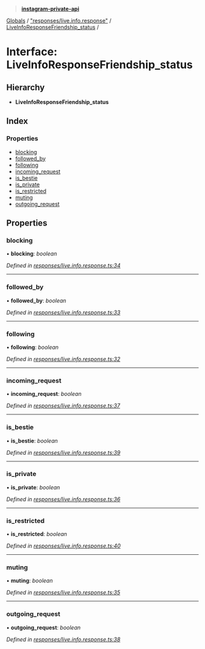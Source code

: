 > **[instagram-private-api](../README.md)**

[Globals](../README.md) / ["responses/live.info.response"](../modules/_responses_live_info_response_.md) / [LiveInfoResponseFriendship_status](_responses_live_info_response_.liveinforesponsefriendship_status.md) /

# Interface: LiveInfoResponseFriendship_status

## Hierarchy

* **LiveInfoResponseFriendship_status**

## Index

### Properties

* [blocking](_responses_live_info_response_.liveinforesponsefriendship_status.md#blocking)
* [followed_by](_responses_live_info_response_.liveinforesponsefriendship_status.md#followed_by)
* [following](_responses_live_info_response_.liveinforesponsefriendship_status.md#following)
* [incoming_request](_responses_live_info_response_.liveinforesponsefriendship_status.md#incoming_request)
* [is_bestie](_responses_live_info_response_.liveinforesponsefriendship_status.md#is_bestie)
* [is_private](_responses_live_info_response_.liveinforesponsefriendship_status.md#is_private)
* [is_restricted](_responses_live_info_response_.liveinforesponsefriendship_status.md#is_restricted)
* [muting](_responses_live_info_response_.liveinforesponsefriendship_status.md#muting)
* [outgoing_request](_responses_live_info_response_.liveinforesponsefriendship_status.md#outgoing_request)

## Properties

###  blocking

• **blocking**: *boolean*

*Defined in [responses/live.info.response.ts:34](https://github.com/dilame/instagram-private-api/blob/01eb399/src/responses/live.info.response.ts#L34)*

___

###  followed_by

• **followed_by**: *boolean*

*Defined in [responses/live.info.response.ts:33](https://github.com/dilame/instagram-private-api/blob/01eb399/src/responses/live.info.response.ts#L33)*

___

###  following

• **following**: *boolean*

*Defined in [responses/live.info.response.ts:32](https://github.com/dilame/instagram-private-api/blob/01eb399/src/responses/live.info.response.ts#L32)*

___

###  incoming_request

• **incoming_request**: *boolean*

*Defined in [responses/live.info.response.ts:37](https://github.com/dilame/instagram-private-api/blob/01eb399/src/responses/live.info.response.ts#L37)*

___

###  is_bestie

• **is_bestie**: *boolean*

*Defined in [responses/live.info.response.ts:39](https://github.com/dilame/instagram-private-api/blob/01eb399/src/responses/live.info.response.ts#L39)*

___

###  is_private

• **is_private**: *boolean*

*Defined in [responses/live.info.response.ts:36](https://github.com/dilame/instagram-private-api/blob/01eb399/src/responses/live.info.response.ts#L36)*

___

###  is_restricted

• **is_restricted**: *boolean*

*Defined in [responses/live.info.response.ts:40](https://github.com/dilame/instagram-private-api/blob/01eb399/src/responses/live.info.response.ts#L40)*

___

###  muting

• **muting**: *boolean*

*Defined in [responses/live.info.response.ts:35](https://github.com/dilame/instagram-private-api/blob/01eb399/src/responses/live.info.response.ts#L35)*

___

###  outgoing_request

• **outgoing_request**: *boolean*

*Defined in [responses/live.info.response.ts:38](https://github.com/dilame/instagram-private-api/blob/01eb399/src/responses/live.info.response.ts#L38)*
